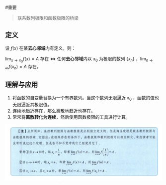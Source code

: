 #重要 

> 联系数列极限和函数极限的桥梁

## 定义

设 $f(x)$ 在某**去心邻域**内有定义，则：

$\lim_{x \to x_0}f(x) = A$ 存在 $\Leftrightarrow$ 任何**去心邻域**内以 $x_0$ 为极限的数列 $\{ x_n \}$ ，$\lim_{n \to \infty} f(x_n) = A$ 存在。

## 理解与应用

1. 将函数的自变量替换为一个有界数列。当这个数列无限逼近 $x_0$ ，函数的值也无限逼近其极限值。
2. 连续地趋近存在，那么离散地趋近也存在。
3. 常常将**离散转化为连续**，然后使用函数极限的工具进行计算。

![hainie](/assets/hainie.jpg)